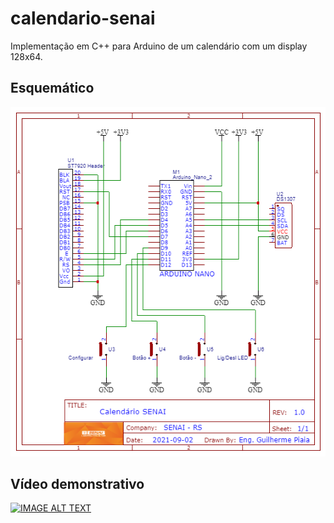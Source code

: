 # calendario-senai
Implementação em C++ para Arduino de um calendário com um display 128x64.

## Esquemático

![alt text](https://github.com/gpiaia/calendario-senai/blob/main/esquematico.png?raw=true)

## Vídeo demonstrativo

[![IMAGE ALT TEXT](http://img.youtube.com/vi/Nynae6XpgsA/0.jpg)](http://www.youtube.com/watch?v=Nynae6XpgsA "Video Title")
